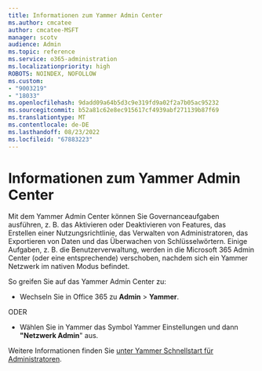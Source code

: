 ```yaml
---
title: Informationen zum Yammer Admin Center
ms.author: cmcatee
author: cmcatee-MSFT
manager: scotv
audience: Admin
ms.topic: reference
ms.service: o365-administration
ms.localizationpriority: high
ROBOTS: NOINDEX, NOFOLLOW
ms.custom:
- "9003219"
- "18033"
ms.openlocfilehash: 9dadd09a64b5d3c9e319fd9a02f2a7b05ac95232
ms.sourcegitcommit: b52a81c62e8ec915617cf4939abf271139b87f69
ms.translationtype: MT
ms.contentlocale: de-DE
ms.lasthandoff: 08/23/2022
ms.locfileid: "67883223"
---
```

# <a name="about-the-yammer-admin-center"></a>Informationen zum Yammer Admin Center

Mit dem Yammer Admin Center können Sie Governanceaufgaben ausführen, z. B. das Aktivieren oder Deaktivieren von Features, das Erstellen einer Nutzungsrichtlinie, das Verwalten von Administratoren, das Exportieren von Daten und das Überwachen von Schlüsselwörtern. Einige Aufgaben, z. B. die Benutzerverwaltung, werden in die Microsoft 365 Admin Center (oder eine entsprechende) verschoben, nachdem sich ein Yammer Netzwerk im nativen Modus befindet.

So greifen Sie auf das Yammer Admin Center zu:

- Wechseln Sie in Office 365 zu **Admin** >  **Yammer**. 

ODER

- Wählen Sie in Yammer das Symbol Yammer Einstellungen und dann **"Netzwerk Admin**" aus. 

Weitere Informationen finden Sie [unter Yammer Schnellstart für Administratoren](https://docs.microsoft.com/yammer/get-started-with-yammer/admin-quick-start).